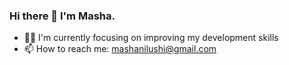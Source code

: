 ### Hi there 👋 I'm Masha. 
- 👩‍💻 I'm currently focusing on improving my development skills
- 📫 How to reach me: mashanilushi@gmail.com

<!--
**MashaNilu/MashaNilu** is a ✨ _special_ ✨ repository because its `README.md` (this file) appears on your GitHub profile.

Here are some ideas to get you started:

- 🔭 I’m currently working on ...
- 🌱 I’m currently learning ...
- 👯 I’m looking to collaborate on ...
- 🤔 I’m looking for help with ...
- 💬 Ask me about ...
- 📫 How to reach me: ...
- 😄 Pronouns: ...
- ⚡ Fun fact: ...
-->
